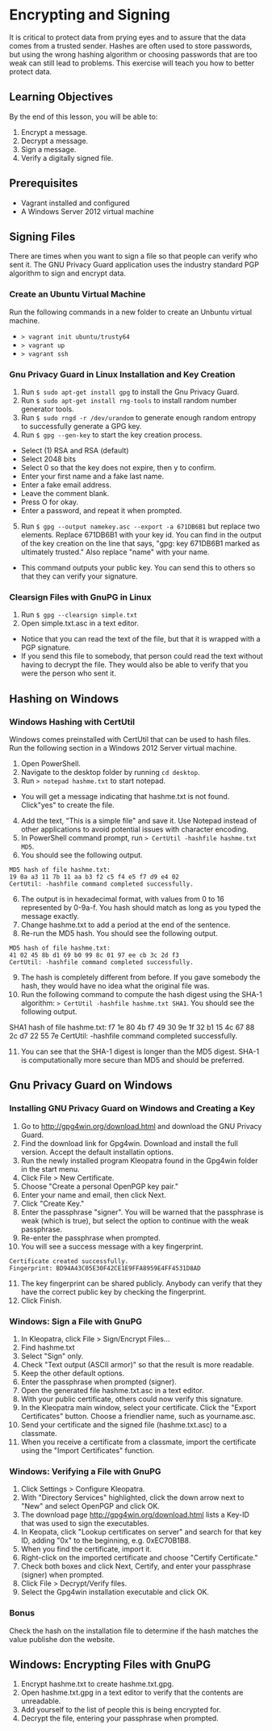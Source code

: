 Encrypting and Signing
==========================

It is critical to protect data from prying eyes and to assure that the data comes from a trusted sender. Hashes are often used to store passwords, but using the wrong hashing algorithm or choosing passwords that are too weak can still lead to problems. This exercise will teach you how to better protect data.

Learning Objectives
--------------------------
By the end of this lesson, you will be able to:

1. Encrypt a message.
2. Decrypt a message.
3. Sign a message.
4. Verify a digitally signed file.

Prerequisites
---------------------------
- Vagrant installed and configured
- A Windows Server 2012 virtual machine

Signing Files
------------------------------------
There are times when you want to sign a file so that people can verify who sent it. The GNU Privacy Guard application uses the industry standard PGP algorithm to sign and encrypt data.

### Create an Ubuntu Virtual Machine

Run the following commands in a new folder to create an Unbuntu virtual machine.
  - `> vagrant init ubuntu/trusty64`
  - `> vagrant up`
  - `> vagrant ssh`

### Gnu Privacy Guard in Linux Installation and Key Creation

1. Run `$ sudo apt-get install gpg` to install the Gnu Privacy Guard.
2. Run `$ sudo apt-get install rng-tools` to install random number generator tools.
3. Run `$ sudo rngd -r /dev/urandom` to generate enough random entropy to successfully generate a GPG key.
4. Run `$ gpg --gen-key` to start the key creation process.
  - Select (1) RSA and RSA (default)
  - Select 2048 bits
  - Select 0 so that the key does not expire, then y to confirm.
  - Enter your first name and a fake last name.
  - Enter a fake email address.
  - Leave the comment blank.
  - Press O for okay.
  - Enter a password, and repeat it when prompted.
5. Run `$ gpg --output namekey.asc --export -a 671DB6B1` but replace two elements. Replace 671DB6B1 with your key id. You can find in the output of the key creation on the line that says, "gpg: key 671DB6B1 marked as ultimately trusted." Also replace "name" with your name.
  - This command outputs your public key. You can send this to others so that they can verify your signature.

### Clearsign Files with GnuPG in Linux

1. Run `$ gpg --clearsign simple.txt`
2. Open simple.txt.asc in a text editor.
  - Notice that you can read the text of the file, but that it is wrapped with a PGP signature.
  - If you send this file to somebody, that person could read the text without having to decrypt the file. They would also be able to verify that you were the person who sent it.

Hashing on Windows
------------------------------------

### Windows Hashing with CertUtil

Windows comes preinstalled with CertUtil that can be used to hash files. Run the following section in a Windows 2012 Server virtual machine.

1. Open PowerShell.
2. Navigate to the desktop folder by running `cd desktop`.
3. Run `> notepad hashme.txt` to start notepad.
  - You will get a message indicating that hashme.txt is not found. Click"yes" to create the file.
4. Add the text, "This is a simple file" and save it. Use Notepad instead of other applications to avoid potential issues with character encoding.
5. In PowerShell command prompt, run `> CertUtil -hashfile hashme.txt MD5`.
5. You should see the following output.

```
MD5 hash of file hashme.txt:
19 0a a3 11 7b 11 aa b3 f2 c5 f4 e5 f7 d9 e4 02
CertUtil: -hashfile command completed successfully.
```

6. The output is in hexadecimal format, with values from 0 to 16 represented by 0-9a-f. You hash should match as long as you typed the message exactly.
7. Change hashme.txt to add a period at the end of the sentence.
8. Re-run the MD5 hash. You should see the following output.

```
MD5 hash of file hashme.txt:
41 02 45 8b d1 69 b0 99 8c 01 97 ee cb 3c 2d f3
CertUtil: -hashfile command completed successfully.
```

9. The hash is completely different from before. If you gave somebody the hash, they would have no idea what the original file was.
10. Run the following command to compute the hash digest using the SHA-1 algorithm: `> CertUtil -hashfile hashme.txt SHA1`. You should see the following output.

SHA1 hash of file hashme.txt:
f7 1e 80 4b f7 49 30 9e 1f 32 b1 15 4c 67 88 2c d7 22 55 7e
CertUtil: -hashfile command completed successfully.

11. You can see that the SHA-1 digest is longer than the MD5 digest. SHA-1 is computationally more secure than MD5 and should be preferred.

  
Gnu Privacy Guard on Windows
------------------------------------
  
### Installing GNU Privacy Guard on Windows and Creating a Key

1. Go to http://gpg4win.org/download.html and download the GNU Privacy Guard.
2. Find the download link for Gpg4win. Download and install the full version. Accept the default installatin options.
3. Run the newly installed program Kleopatra found in the Gpg4win folder in the start menu.
4. Click File > New Certificate.
5. Choose "Create a personal OpenPGP key pair."
6. Enter your name and email, then click Next.
7. Click "Create Key."
8. Enter the passphrase "signer". You will be warned that the passphrase is weak (which is true), but select the option to continue with the weak passphrase.
9. Re-enter the passphrase when prompted.
10. You will see a success message with a key fingerprint.

```
Certificate created successfully.
Fingerprint: BD94A43C05E30F42CE1E9FFA8959E4FF4531D8AD
```

11. The key fingerprint can be shared publicly. Anybody can verify that they have the correct public key by checking the fingerprint.
12. Click Finish.

### Windows: Sign a File with GnuPG

1. In Kleopatra, click File > Sign/Encrypt Files...
2. Find hashme.txt
3. Select "Sign" only.
4. Check "Text output (ASCII armor)" so that the result is more readable.
5. Keep the other default options.
6. Enter the passphrase when prompted (signer).
7. Open the generated file hashme.txt.asc in a text editor.
8. With your public certificate, others could now verify this signature.
9. In the Kleopatra main window, select your certificate. Click the "Export Certificates" button. Choose a friendlier name, such as yourname.asc.
10. Send your certificate and the signed file (hashme.txt.asc) to a classmate.
11. When you receive a certificate from a classmate, import the certificate using the "Import Certificates" function.

### Windows: Verifying a File with GnuPG

1. Click Settings > Configure Kleopatra.
2. With "Directory Services" highlighted, click the down arrow next to "New" and select OpenPGP and click OK.
3. The download page http://gpg4win.org/download.html  lists a Key-ID that was used to sign the executables.
4. In Keopata, click "Lookup certificates on server" and search for that key ID, adding "0x" to the beginning, e.g. 0xEC70B1B8.
5. When you find the certificate, import it.
6. Right-click on the imported certificate and choose "Certify Certificate."
7. Check both boxes and click Next, Certify, and enter your passphrase (signer) when prompted.
8. Click File > Decrypt/Verify files.
9. Select the Gpg4win installation executable and click OK.

### Bonus

Check the hash on the installation file to determine if the hash matches the value publishe don the website.


Windows: Encrypting Files with GnuPG
------------------------------------

1. Encrypt hashme.txt to create hashme.txt.gpg.
2. Open hashme.txt.gpg in a text editor to verify that the contents are unreadable.
3. Add yourself to the list of people this is being encrypted for.
4. Decrypt the file, entering your passphrase when prompted.
